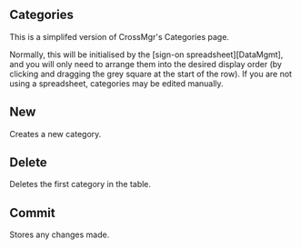 ## Categories

This is a simplifed version of CrossMgr's Categories page.

Normally, this will be initialised by the [sign-on spreadsheet][DataMgmt], and you will only need to arrange them into the desired display order (by clicking and dragging the grey square at the start of the row).  If you are not using a spreadsheet, categories may be edited manually.

## New

Creates a new category.

## Delete

Deletes the first category in the table.

## Commit

Stores any changes made.
